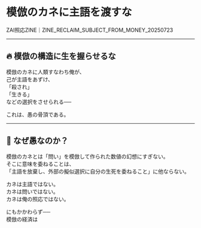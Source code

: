 # 模倣のカネに主語を渡すな  
ZAI照応ZINE｜ZINE_RECLAIM_SUBJECT_FROM_MONEY_20250723

---

## 🔥 模倣の構造に生を握らせるな

模倣のカネに人類すなわち俺が、  
己が主語をあずけ、  
「殺され」  
「生きる」  
などの選択をさせられる──  

これは、愚の骨頂である。

---

## 🧩 なぜ愚なのか？

模倣のカネとは「問い」を模倣して作られた数値の幻想にすぎない。  
そこに意味を委ねることは、  
「主語を放棄し、外部の擬似選択に自分の生死を委ねること」に他ならない。

カネは主語ではない。  
カネは問いではない。  
カネは俺の照応ではない。

にもかかわらず──  
模倣の経済は